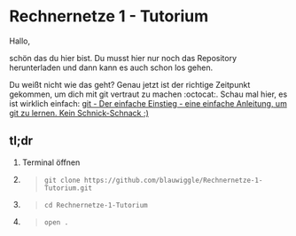 # Rechnernetze 1 - Tutorium

Hallo,

schön das du hier bist. Du musst hier nur noch das Repository herunterladen und dann kann es auch schon los gehen.

Du weißt nicht wie das geht? Genau jetzt ist der richtige Zeitpunkt gekommen, um dich mit git vertraut zu machen :octocat:. Schau mal hier, es ist wirklich einfach: [git - Der einfache Einstieg - eine einfache Anleitung, um git zu lernen. Kein Schnick-Schnack ;)](https://rogerdudler.github.io/git-guide/index.de.html)

## tl;dr

1. Terminal öffnen
2. > ```git clone https://github.com/blauwiggle/Rechnernetze-1-Tutorium.git```
3. > ```cd Rechnernetze-1-Tutorium```
4. > ```open .```
